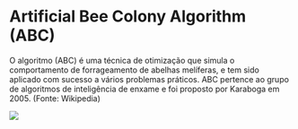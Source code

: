 # Artificial Bee Colony Algorithm (ABC)
 O algoritmo  (ABC) é uma técnica de otimização que simula o comportamento de forrageamento de abelhas melíferas, e tem sido aplicado com sucesso a vários problemas práticos. ABC pertence ao grupo de algoritmos de inteligência de enxame e foi proposto por Karaboga em 2005. (Fonte: Wikipedia)
 
 <div>
  <img src=https://www.novaeraagricola.com.br/wp-content/uploads/2019/08/960-x-430-Hero-Banner.jpg>
 </div> 

